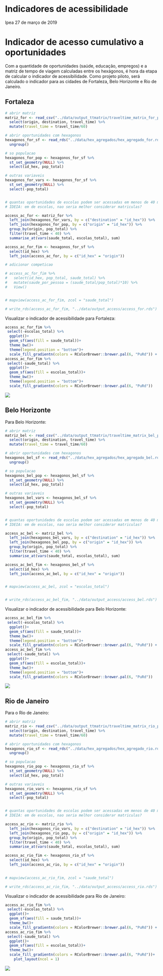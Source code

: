 Indicadores de acessibilidade
================
Ipea
27 de março de 2019

Indicador de acesso cumulativo a oportunidades
==============================================

Com a quantidade de oportunidades (saúde, educação, empregos) e a matriz de tempo de viagem calculadas entre os hexágonos, é hora da etapa de calcular o indicador de acessibilidade. Como projeto piloto, será calculado o indicador para as cidades de Fortaleza, Belo Horizonte e Rio de Janeiro.

Fortaleza
---------

``` r
# abrir matriz
matriz_for <- read_csv("../data/output_ttmatrix/traveltime_matrix_for_python.csv") %>%
  select(origin, destination, travel_time) %>%
  mutate(travel_time = travel_time/60)

# abrir oportunidades com hexagonos
hexagonos_for_sf <- read_rds("../data/hex_agregados/hex_agregado_for.rds") %>%
  ungroup()

# so populacao
hexagonos_for_pop <- hexagonos_for_sf %>%
  st_set_geometry(NULL) %>%
  select(id_hex, pop_total)

# outras variaveis
hexagonos_for_vars <- hexagonos_for_sf %>%
  st_set_geometry(NULL) %>%
  select(-pop_total)


# quantas oportunidades de escolas podem ser acessadas em menos de 40 minutos?
# IDEIA: em de escolas, nao seria melhor considerar matriculas?

access_ac_for <- matriz_for %>%
  left_join(hexagonos_for_vars, by = c("destination" = "id_hex")) %>%
  left_join(hexagonos_for_pop, by = c("origin" = "id_hex")) %>%
  group_by(origin, pop_total) %>%
  filter(travel_time < 40) %>%
  summarise_at(vars(saude_total, escolas_total), sum)

access_ac_for_fim <- hexagonos_for_sf %>%
  select(id_hex) %>%
  left_join(access_ac_for, by = c("id_hex" = "origin"))

# adicionar competicao

# access_ac_for_fim %>%
#   select(id_hex, pop_total, saude_total) %>%
#   mutate(saude_por_pessoa = (saude_total/pop_total)*10) %>%
#   View()


# mapview(access_ac_for_fim, zcol = "saude_total")

# write_rds(access_ac_for_fim, "../data/output_access/access_for.rds")
```

Visualizar o indicador de acessibilidade para Fortaleza:

``` r
access_ac_for_fim %>%
 select(-escolas_total) %>%
  ggplot()+
  geom_sf(aes(fill = saude_total))+
  theme_bw()+
  theme(legend.position = "bottom")+
  scale_fill_gradientn(colors = RColorBrewer::brewer.pal(6, "PuRd")) +
access_ac_for_fim %>%
 select(-saude_total) %>%
  ggplot()+
  geom_sf(aes(fill = escolas_total))+
  theme_bw()+
  theme(legend.position = "bottom")+
  scale_fill_gradientn(colors = RColorBrewer::brewer.pal(6, "PuRd"))
```

![](05_acessibilidade_files/figure-markdown_github/viz%20for-1.png)

Belo Horizonte
--------------

Para Belo Horizonte:

``` r
# abrir matriz
matriz_bel <- read_csv("../data/output_ttmatrix/traveltime_matrix_bel_python.csv") %>%
  select(origin, destination, travel_time) %>%
  mutate(travel_time = travel_time/60)

# abrir oportunidades com hexagonos
hexagonos_bel_sf <- read_rds("../data/hex_agregados/hex_agregado_bel.rds") %>%
  ungroup()

# so populacao
hexagonos_bel_pop <- hexagonos_bel_sf %>%
  st_set_geometry(NULL) %>%
  select(id_hex, pop_total)

# outras variaveis
hexagonos_bel_vars <- hexagonos_bel_sf %>%
  st_set_geometry(NULL) %>%
  select(-pop_total)


# quantas oportunidades de escolas podem ser acessadas em menos de 40 minutos?
# IDEIA: em de escolas, nao seria melhor considerar matriculas?

access_ac_bel <- matriz_bel %>%
  left_join(hexagonos_bel_vars, by = c("destination" = "id_hex")) %>%
  left_join(hexagonos_bel_pop, by = c("origin" = "id_hex")) %>%
  group_by(origin, pop_total) %>%
  filter(travel_time < 40) %>%
  summarise_at(vars(saude_total, escolas_total), sum)

access_ac_bel_fim <- hexagonos_bel_sf %>%
  select(id_hex) %>%
  left_join(access_ac_bel, by = c("id_hex" = "origin"))


# mapview(access_ac_bel, zcol = "escolas_total")


# write_rds(access_ac_bel_fim, "../data/output_access/access_bel.rds")
```

Visualizar o indicador de acessibilidade para Belo Horizonte:

``` r
access_ac_bel_fim %>%
 select(-escolas_total) %>%
  ggplot()+
  geom_sf(aes(fill = saude_total))+
  theme_bw()+
  theme(legend.position = "bottom")+
  scale_fill_gradientn(colors = RColorBrewer::brewer.pal(6, "PuRd")) +
access_ac_bel_fim %>%
 select(-saude_total) %>%
  ggplot()+
  geom_sf(aes(fill = escolas_total))+
  theme_bw()+
  theme(legend.position = "bottom")+
  scale_fill_gradientn(colors = RColorBrewer::brewer.pal(6, "PuRd"))
```

![](05_acessibilidade_files/figure-markdown_github/viz%20bel-1.png)

Rio de Janeiro
--------------

Para o Rio de Janeiro:

``` r
# abrir matriz
matriz_rio <- read_csv("../data/output_ttmatrix/traveltime_matrix_rio_python.csv") %>%
  select(origin, destination, travel_time) %>%
  mutate(travel_time = travel_time/60)

# abrir oportunidades com hexagonos
hexagonos_rio_sf <- read_rds("../data/hex_agregados/hex_agregado_rio.rds") %>%
  ungroup()

# so populacao
hexagonos_rio_pop <- hexagonos_rio_sf %>%
  st_set_geometry(NULL) %>%
  select(id_hex, pop_total)

# outras variaveis
hexagonos_rio_vars <- hexagonos_rio_sf %>%
  st_set_geometry(NULL) %>%
  select(-pop_total)


# quantas oportunidades de escolas podem ser acessadas em menos de 40 minutos?
# IDEIA: em de escolas, nao seria melhor considerar matriculas?

access_ac_rio <- matriz_rio %>%
  left_join(hexagonos_rio_vars, by = c("destination" = "id_hex")) %>%
  left_join(hexagonos_rio_pop, by = c("origin" = "id_hex")) %>%
  group_by(origin, pop_total) %>%
  filter(travel_time < 40) %>%
  summarise_at(vars(saude_total, escolas_total), sum)

access_ac_rio_fim <- hexagonos_rio_sf %>%
  select(id_hex) %>%
  left_join(access_ac_rio, by = c("id_hex" = "origin"))
  

# mapview(access_ac_rio_fim, zcol = "saude_total")

# write_rds(access_ac_rio_fim, "../data/output_access/access_rio.rds")
```

Visualizar o indicador de acessibilidade para Rio de Janeiro:

``` r
access_ac_rio_fim %>%
 select(-escolas_total) %>%
  ggplot()+
  geom_sf(aes(fill = saude_total))+
  theme_bw()+
  scale_fill_gradientn(colors = RColorBrewer::brewer.pal(6, "PuRd")) +
access_ac_rio_fim %>%
 select(-saude_total) %>%
  ggplot()+
  geom_sf(aes(fill = escolas_total))+
  theme_bw()+
  scale_fill_gradientn(colors = RColorBrewer::brewer.pal(6, "PuRd"))+
    plot_layout(ncol = 1)
```

![](05_acessibilidade_files/figure-markdown_github/viz%20rio-1.png)
